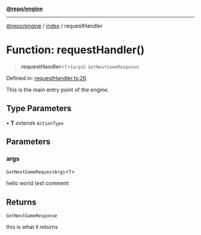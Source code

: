 [**@repo/engine**](../../README.md)

---

[@repo/engine](../../modules.md) / [index](../README.md) / requestHandler

# Function: requestHandler()

> **requestHandler**\<`T`\>(`args`): `GetNextGameResponse`

Defined in: [requestHandler.ts:26](https://github.com/alexqguo/drinking-board-game-v3/blob/56df34968617deee505d881352afe56efb53b2a4/packages/engine/src/requestHandler.ts#L26)

This is the main entry point of the engine.

## Type Parameters

• **T** _extends_ `ActionType`

## Parameters

### args

`GetNextGameRequestArgs`\<`T`\>

hello world test comment

## Returns

`GetNextGameResponse`

this is what it returns

